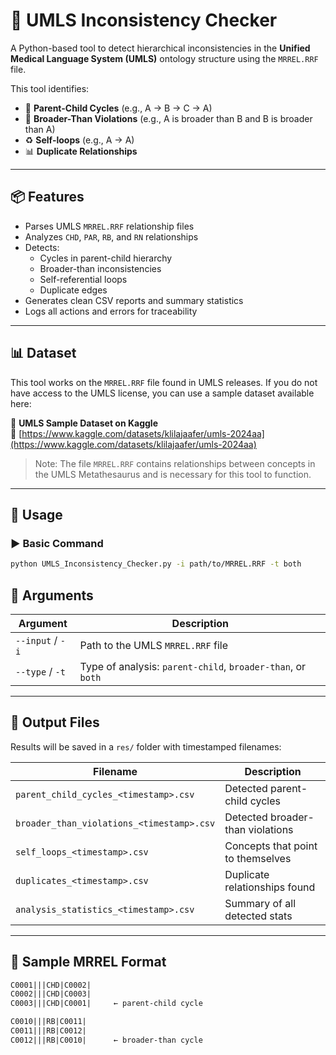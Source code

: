 # 🧠 UMLS Inconsistency Checker

A Python-based tool to detect hierarchical inconsistencies in the **Unified Medical Language System (UMLS)** ontology structure using the `MRREL.RRF` file.

This tool identifies:
- 🔁 **Parent-Child Cycles** (e.g., A → B → C → A)
- 🔄 **Broader-Than Violations** (e.g., A is broader than B and B is broader than A)
- ♻️ **Self-loops** (e.g., A → A)
- 📊 **Duplicate Relationships**

---

## 📦 Features

- Parses UMLS `MRREL.RRF` relationship files
- Analyzes `CHD`, `PAR`, `RB`, and `RN` relationships
- Detects:
  - Cycles in parent-child hierarchy
  - Broader-than inconsistencies
  - Self-referential loops
  - Duplicate edges
- Generates clean CSV reports and summary statistics
- Logs all actions and errors for traceability

---

## 📊 Dataset

This tool works on the `MRREL.RRF` file found in UMLS releases. If you do not have access to the UMLS license, you can use a sample dataset available here:

📂 **UMLS Sample Dataset on Kaggle**  
🔗 [https://www.kaggle.com/datasets/klilajaafer/umls-2024aa](https://www.kaggle.com/datasets/klilajaafer/umls-2024aa)

> Note: The file `MRREL.RRF` contains relationships between concepts in the UMLS Metathesaurus and is necessary for this tool to function.

---

## 🚀 Usage

### ▶️ Basic Command

```bash
python UMLS_Inconsistency_Checker.py -i path/to/MRREL.RRF -t both
```
## 🔧 Arguments

| Argument         | Description                                                   |
|------------------|---------------------------------------------------------------|
| `--input` / `-i` | Path to the UMLS `MRREL.RRF` file                             |
| `--type` / `-t`  | Type of analysis: `parent-child`, `broader-than`, or `both`   |

---

## 📂 Output Files

Results will be saved in a `res/` folder with timestamped filenames:

| Filename                                      | Description                             |
|----------------------------------------------|-----------------------------------------|
| `parent_child_cycles_<timestamp>.csv`        | Detected parent-child cycles            |
| `broader_than_violations_<timestamp>.csv`    | Detected broader-than violations        |
| `self_loops_<timestamp>.csv`                 | Concepts that point to themselves       |
| `duplicates_<timestamp>.csv`                 | Duplicate relationships found           |
| `analysis_statistics_<timestamp>.csv`        | Summary of all detected stats           |

---

## 🧪 Sample MRREL Format

```txt
C0001|||CHD|C0002|
C0002|||CHD|C0003|
C0003|||CHD|C0001|     ← parent-child cycle

C0010|||RB|C0011|
C0011|||RB|C0012|
C0012|||RB|C0010|      ← broader-than cycle

